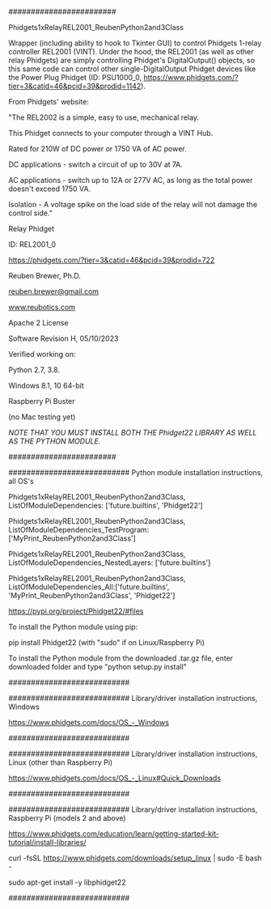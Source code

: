 ########################  

Phidgets1xRelayREL2001_ReubenPython2and3Class

Wrapper (including ability to hook to Tkinter GUI) to control Phidgets 1-relay controller REL2001 (VINT).
Under the hood, the REL2001 (as well as other relay Phidgets) are simply controlling Phidget's DigitalOutput() objects, so this same code can control other single-DigitalOutput Phidget devices like the
Power Plug Phidget (ID: PSU1000_0, https://www.phidgets.com/?tier=3&catid=46&pcid=39&prodid=1142).

From Phidgets' website:

"The REL2002 is a simple, easy to use, mechanical relay.

This Phidget connects to your computer through a VINT Hub.

Rated for 210W of DC power or 1750 VA of AC power.

DC applications - switch a circuit of up to 30V at 7A.

AC applications - switch up to 12A or 277V AC, as long as the total power doesn't exceed 1750 VA.

Isolation - A voltage spike on the load side of the relay will not damage the control side."

Relay Phidget

ID: REL2001_0

https://phidgets.com/?tier=3&catid=46&pcid=39&prodid=722

Reuben Brewer, Ph.D.

reuben.brewer@gmail.com

www.reubotics.com

Apache 2 License

Software Revision H, 05/10/2023

Verified working on: 

Python 2.7, 3.8.

Windows 8.1, 10 64-bit

Raspberry Pi Buster 

(no Mac testing yet)

*NOTE THAT YOU MUST INSTALL BOTH THE Phidget22 LIBRARY AS WELL AS THE PYTHON MODULE.*

########################  

########################### Python module installation instructions, all OS's

Phidgets1xRelayREL2001_ReubenPython2and3Class, ListOfModuleDependencies: ['future.builtins', 'Phidget22']

Phidgets1xRelayREL2001_ReubenPython2and3Class, ListOfModuleDependencies_TestProgram: ['MyPrint_ReubenPython2and3Class']

Phidgets1xRelayREL2001_ReubenPython2and3Class, ListOfModuleDependencies_NestedLayers: ['future.builtins']

Phidgets1xRelayREL2001_ReubenPython2and3Class, ListOfModuleDependencies_All:['future.builtins', 'MyPrint_ReubenPython2and3Class', 'Phidget22']

https://pypi.org/project/Phidget22/#files

To install the Python module using pip:

pip install Phidget22       (with "sudo" if on Linux/Raspberry Pi)

To install the Python module from the downloaded .tar.gz file, enter downloaded folder and type "python setup.py install"

###########################

########################### Library/driver installation instructions, Windows

https://www.phidgets.com/docs/OS_-_Windows

###########################

########################### Library/driver installation instructions, Linux (other than Raspberry Pi)

https://www.phidgets.com/docs/OS_-_Linux#Quick_Downloads

###########################

########################### Library/driver installation instructions, Raspberry Pi (models 2 and above)

https://www.phidgets.com/education/learn/getting-started-kit-tutorial/install-libraries/

curl -fsSL https://www.phidgets.com/downloads/setup_linux | sudo -E bash -

sudo apt-get install -y libphidget22
 
###########################
